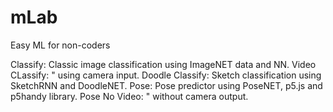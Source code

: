# mLab
Easy ML for non-coders

Classify: Classic image classification using ImageNET data and NN.
Video CLassify: " using camera input.
Doodle Classify: Sketch classification using SketchRNN and DoodleNET.
Pose: Pose predictor using PoseNET, p5.js and p5handy library.
Pose No Video: " without camera output.
